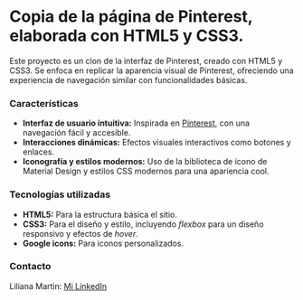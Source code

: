 # Copia de la página de Pinterest, elaborada con HTML5 y CSS3.
Este  proyecto es un clon de la interfaz de Pinterest, creado con HTML5 y CSS3. Se enfoca en replicar la aparencia visual de Pinterest, ofreciendo una experiencia de navegación similar con funcionalidades básicas. 

### Características
+ **Interfaz de usuario intuitiva:** Inspirada en [Pinterest](https://www.pinterest.es), con una navegación fácil y accesible.
+ **Interacciones dinámicas:** Efectos visuales interactivos como botones y enlaces.
+ **Iconografía y estilos modernos:** Uso de la biblioteca de ícono de Material Design y estilos CSS modernos para una apariencia cool.

### Tecnologías utilizadas
+ **HTML5:** Para la estructura básica el sitio.
+ **CSS3:** Para el diseño y estilo, incluyendo _flexbox_ para un diseño responsivo y efectos de _hover_.
+ **Google icons:** Para iconos personalizados.



### Contacto
Liliana Martin: [Mi LinkedIn]()
